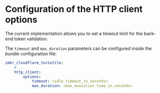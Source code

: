 Configuration of the HTTP client options
========================================

The current implementation allows you to set a timeout limit for the back-end token validation.

The `timeout` and `max_duration` parameters can be configured inside the bundle configuration file:

```yaml
zmkr_cloudflare_turnstile:
    # ...
    http_client:
        options:
            timeout: <idle_timeout_in_seconds>
            max_duration: <max_execution_time_in_seconds>
```
